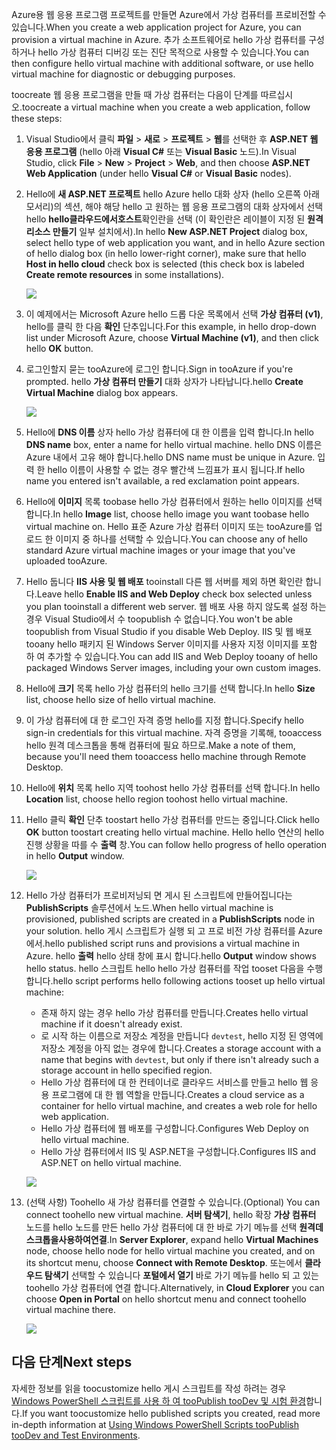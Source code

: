 

<span data-ttu-id="8782e-101">Azure용 웹 응용 프로그램 프로젝트를 만들면 Azure에서 가상 컴퓨터를 프로비전할 수 있습니다.</span><span class="sxs-lookup"><span data-stu-id="8782e-101">When you create a web application project for Azure, you can provision a virtual machine in Azure.</span></span> <span data-ttu-id="8782e-102">추가 소프트웨어로 hello 가상 컴퓨터를 구성 하거나 hello 가상 컴퓨터 디버깅 또는 진단 목적으로 사용할 수 있습니다.</span><span class="sxs-lookup"><span data-stu-id="8782e-102">You can then configure hello virtual machine with additional software, or use hello virtual machine for diagnostic or debugging purposes.</span></span>

<span data-ttu-id="8782e-103">toocreate 웹 응용 프로그램을 만들 때 가상 컴퓨터는 다음이 단계를 따르십시오.</span><span class="sxs-lookup"><span data-stu-id="8782e-103">toocreate a virtual machine when you create a web application, follow these steps:</span></span>

1. <span data-ttu-id="8782e-104">Visual Studio에서 클릭 **파일** > **새로** > **프로젝트** > **웹**를 선택한 후 **ASP.NET 웹 응용 프로그램** (hello 아래 **Visual C#** 또는 **Visual Basic** 노드).</span><span class="sxs-lookup"><span data-stu-id="8782e-104">In Visual Studio, click **File** > **New** > **Project** > **Web**, and then choose **ASP.NET Web Application** (under hello **Visual C#** or **Visual Basic** nodes).</span></span>
2. <span data-ttu-id="8782e-105">Hello에 **새 ASP.NET 프로젝트** hello Azure hello 대화 상자 (hello 오른쪽 아래 모서리)의 섹션, 해야 해당 hello 고 원하는 웹 응용 프로그램의 대화 상자에서 선택 hello **hello클라우드에서호스트**확인란을 선택 (이 확인란은 레이블이 지정 된 **원격 리소스 만들기** 일부 설치에서).</span><span class="sxs-lookup"><span data-stu-id="8782e-105">In hello **New ASP.NET Project** dialog box, select hello type of web application you want, and in hello Azure section of hello dialog box (in hello lower-right corner), make sure that hello **Host in hello cloud** check box is selected (this check box is labeled **Create remote resources** in some installations).</span></span>
   
    ![][0]
3. <span data-ttu-id="8782e-106">이 예제에서는 Microsoft Azure hello 드롭 다운 목록에서 선택 **가상 컴퓨터 (v1)**, hello를 클릭 한 다음 **확인** 단추입니다.</span><span class="sxs-lookup"><span data-stu-id="8782e-106">For this example, in hello drop-down list under Microsoft Azure, choose **Virtual Machine (v1)**, and then click hello **OK** button.</span></span>
4. <span data-ttu-id="8782e-107">로그인할지 묻는 tooAzure에 로그인 합니다.</span><span class="sxs-lookup"><span data-stu-id="8782e-107">Sign in tooAzure if you're prompted.</span></span> <span data-ttu-id="8782e-108">hello **가상 컴퓨터 만들기** 대화 상자가 나타납니다.</span><span class="sxs-lookup"><span data-stu-id="8782e-108">hello **Create Virtual Machine** dialog box appears.</span></span>
   
    ![][2]
5. <span data-ttu-id="8782e-109">Hello에 **DNS 이름** 상자 hello 가상 컴퓨터에 대 한 이름을 입력 합니다.</span><span class="sxs-lookup"><span data-stu-id="8782e-109">In hello **DNS name** box, enter a name for hello virtual machine.</span></span> <span data-ttu-id="8782e-110">hello DNS 이름은 Azure 내에서 고유 해야 합니다.</span><span class="sxs-lookup"><span data-stu-id="8782e-110">hello DNS name must be unique in Azure.</span></span> <span data-ttu-id="8782e-111">입력 한 hello 이름이 사용할 수 없는 경우 빨간색 느낌표가 표시 됩니다.</span><span class="sxs-lookup"><span data-stu-id="8782e-111">If hello name you entered isn't available, a red exclamation point appears.</span></span>
6. <span data-ttu-id="8782e-112">Hello에 **이미지** 목록 toobase hello 가상 컴퓨터에서 원하는 hello 이미지를 선택 합니다.</span><span class="sxs-lookup"><span data-stu-id="8782e-112">In hello **Image** list, choose hello image you want toobase hello virtual machine on.</span></span> <span data-ttu-id="8782e-113">Hello 표준 Azure 가상 컴퓨터 이미지 또는 tooAzure를 업로드 한 이미지 중 하나를 선택할 수 있습니다.</span><span class="sxs-lookup"><span data-stu-id="8782e-113">You can choose any of hello standard Azure virtual machine images or your image that you've uploaded tooAzure.</span></span>
7. <span data-ttu-id="8782e-114">Hello 둡니다 **IIS 사용 및 웹 배포** tooinstall 다른 웹 서버를 제외 하면 확인란 합니다.</span><span class="sxs-lookup"><span data-stu-id="8782e-114">Leave hello **Enable IIS and Web Deploy** check box selected unless you plan tooinstall a different web server.</span></span> <span data-ttu-id="8782e-115">웹 배포 사용 하지 않도록 설정 하는 경우 Visual Studio에서 수 toopublish 수 없습니다.</span><span class="sxs-lookup"><span data-stu-id="8782e-115">You won't be able toopublish from Visual Studio if you disable Web Deploy.</span></span> <span data-ttu-id="8782e-116">IIS 및 웹 배포 tooany hello 패키지 된 Windows Server 이미지를 사용자 지정 이미지를 포함 하 여 추가할 수 있습니다.</span><span class="sxs-lookup"><span data-stu-id="8782e-116">You can add IIS and Web Deploy tooany of hello packaged Windows Server images, including your own custom images.</span></span>
8. <span data-ttu-id="8782e-117">Hello에 **크기** 목록 hello 가상 컴퓨터의 hello 크기를 선택 합니다.</span><span class="sxs-lookup"><span data-stu-id="8782e-117">In hello **Size** list, choose hello size of hello virtual machine.</span></span>
9. <span data-ttu-id="8782e-118">이 가상 컴퓨터에 대 한 로그인 자격 증명 hello를 지정 합니다.</span><span class="sxs-lookup"><span data-stu-id="8782e-118">Specify hello sign-in credentials for this virtual machine.</span></span> <span data-ttu-id="8782e-119">자격 증명을 기록해, tooaccess hello 원격 데스크톱을 통해 컴퓨터에 필요 하므로.</span><span class="sxs-lookup"><span data-stu-id="8782e-119">Make a note of them, because you'll need them tooaccess hello machine through Remote Desktop.</span></span>
10. <span data-ttu-id="8782e-120">Hello에 **위치** 목록 hello 지역 toohost hello 가상 컴퓨터를 선택 합니다.</span><span class="sxs-lookup"><span data-stu-id="8782e-120">In hello **Location** list, choose hello region toohost hello virtual machine.</span></span>
11. <span data-ttu-id="8782e-121">Hello 클릭 **확인** 단추 toostart hello 가상 컴퓨터를 만드는 중입니다.</span><span class="sxs-lookup"><span data-stu-id="8782e-121">Click  hello **OK** button toostart creating hello virtual machine.</span></span> <span data-ttu-id="8782e-122">Hello hello 연산의 hello 진행 상황을 따를 수 **출력** 창.</span><span class="sxs-lookup"><span data-stu-id="8782e-122">You can follow hello progress of hello operation in hello **Output** window.</span></span>
    
    ![][3]
12. <span data-ttu-id="8782e-123">Hello 가상 컴퓨터가 프로비저닝되 면 게시 된 스크립트에 만들어집니다는 **PublishScripts** 솔루션에서 노드.</span><span class="sxs-lookup"><span data-stu-id="8782e-123">When hello virtual machine is provisioned, published scripts are created in a **PublishScripts** node in your solution.</span></span> <span data-ttu-id="8782e-124">hello 게시 스크립트가 실행 되 고 프로 비전 가상 컴퓨터를 Azure에서.</span><span class="sxs-lookup"><span data-stu-id="8782e-124">hello published script runs and provisions a virtual machine in Azure.</span></span> <span data-ttu-id="8782e-125">hello **출력** hello 상태 창에 표시 합니다.</span><span class="sxs-lookup"><span data-stu-id="8782e-125">hello **Output** window shows hello status.</span></span> <span data-ttu-id="8782e-126">hello 스크립트 hello hello 가상 컴퓨터를 작업 tooset 다음을 수행 합니다.</span><span class="sxs-lookup"><span data-stu-id="8782e-126">hello script performs hello following actions tooset up hello virtual machine:</span></span>
    
    * <span data-ttu-id="8782e-127">존재 하지 않는 경우 hello 가상 컴퓨터를 만듭니다.</span><span class="sxs-lookup"><span data-stu-id="8782e-127">Creates hello virtual machine if it doesn't already exist.</span></span>
    * <span data-ttu-id="8782e-128">로 시작 하는 이름으로 저장소 계정을 만듭니다 `devtest`, hello 지정 된 영역에 저장소 계정을 아직 없는 경우에 합니다.</span><span class="sxs-lookup"><span data-stu-id="8782e-128">Creates a storage account with a name that begins with `devtest`, but only if there isn't already such a storage account in hello specified region.</span></span>
    * <span data-ttu-id="8782e-129">Hello 가상 컴퓨터에 대 한 컨테이너로 클라우드 서비스를 만들고 hello 웹 응용 프로그램에 대 한 웹 역할을 만듭니다.</span><span class="sxs-lookup"><span data-stu-id="8782e-129">Creates a cloud service as a container for hello virtual machine, and creates a web role for hello web application.</span></span>
    * <span data-ttu-id="8782e-130">Hello 가상 컴퓨터에 웹 배포를 구성합니다.</span><span class="sxs-lookup"><span data-stu-id="8782e-130">Configures Web Deploy on hello virtual machine.</span></span>
    * <span data-ttu-id="8782e-131">Hello 가상 컴퓨터에서 IIS 및 ASP.NET을 구성합니다.</span><span class="sxs-lookup"><span data-stu-id="8782e-131">Configures IIS and ASP.NET on hello virtual machine.</span></span>
    
    ![][4]
13. <span data-ttu-id="8782e-132">(선택 사항) Toohello 새 가상 컴퓨터를 연결할 수 있습니다.</span><span class="sxs-lookup"><span data-stu-id="8782e-132">(Optional) You can connect toohello new virtual machine.</span></span> <span data-ttu-id="8782e-133">**서버 탐색기**, hello 확장 **가상 컴퓨터** 노드를 hello 노드를 만든 hello 가상 컴퓨터에 대 한 바로 가기 메뉴를 선택 **원격데스크톱을사용하여연결**.</span><span class="sxs-lookup"><span data-stu-id="8782e-133">In **Server Explorer**, expand hello **Virtual Machines** node, choose hello node for hello virtual machine you created, and on its shortcut menu, choose **Connect with Remote Desktop**.</span></span> <span data-ttu-id="8782e-134">또는에서 **클라우드 탐색기** 선택할 수 있습니다 **포털에서 열기** 바로 가기 메뉴를 hello 되 고 있는 toohello 가상 컴퓨터에 연결 합니다.</span><span class="sxs-lookup"><span data-stu-id="8782e-134">Alternatively, in **Cloud Explorer** you can choose **Open in Portal** on hello shortcut menu and connect toohello virtual machine there.</span></span>
    
    ![][5]

## <a name="next-steps"></a><span data-ttu-id="8782e-135">다음 단계</span><span class="sxs-lookup"><span data-stu-id="8782e-135">Next steps</span></span>
<span data-ttu-id="8782e-136">자세한 정보를 읽을 toocustomize hello 게시 스크립트를 작성 하려는 경우 [Windows PowerShell 스크립트를 사용 하 여 tooPublish tooDev 및 시험 환경](http://msdn.microsoft.com/library/dn642480.aspx)합니다.</span><span class="sxs-lookup"><span data-stu-id="8782e-136">If you want toocustomize hello published scripts you created, read more in-depth information at [Using Windows PowerShell Scripts tooPublish tooDev and Test Environments](http://msdn.microsoft.com/library/dn642480.aspx).</span></span>

[0]: ./media/virtual-machines-common-classic-web-app-visual-studio/CreateVM_NewProject.PNG
[1]: ./media/dotnet-visual-studio-create-virtual-machine/CreateVM_SignIn.PNG
[2]: ./media/virtual-machines-common-classic-web-app-visual-studio/CreateVM_CreateVM.PNG
[3]: ./media/virtual-machines-common-classic-web-app-visual-studio/CreateVM_Provisioning.png
[4]: ./media/virtual-machines-common-classic-web-app-visual-studio/CreateVM_SolutionExplorer.png
[5]: ./media/virtual-machines-common-classic-web-app-visual-studio/VS_Create_VM_Connect.png
